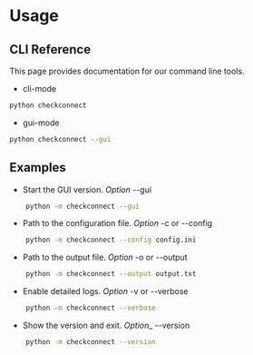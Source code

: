 # Usage

## CLI Reference

This page provides documentation for our command line tools.

- cli-mode

```bash
python checkconnect
```

- gui-mode

```bash
python checkconnect --gui
```

## Examples

- Start the GUI version. _Option_ --gui

```bash
    python -m checkconnect --gui
```

- Path to the configuration file. _Option_ -c or --config

```bash
    python -m checkconnect --config config.ini
```

- Path to the output file. _Option_ -o or --output

```bash
    python -m checkconnect --output output.txt
```


- Enable detailed logs. _Option_ -v or --verbose

```bash
    python -m checkconnect --verbose
```

- Show the version and exit. _Option__ --version
```bash
    python -m checkconnect --version
```

